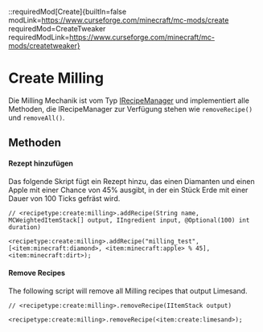 ::requiredMod[Create]{builtIn=false modLink=https://www.curseforge.com/minecraft/mc-mods/create requiredMod=CreateTweaker requiredModLink=https://www.curseforge.com/minecraft/mc-mods/createtweaker}

# Create Milling

Die Milling Mechanik ist vom Typ [IRecipeManager](/vanilla/api/managers/IRecipeManager) und implementiert alle Methoden, die IRecipeManager zur Verfügung stehen wie `removeRecipe()` und `removeAll()`.

## Methoden

#### Rezept hinzufügen

Das folgende Skript fügt ein Rezept hinzu, das einen Diamanten und einen Apple mit einer Chance von 45% ausgibt, in der ein Stück Erde mit einer Dauer von 100 Ticks gefräst wird.

```zenscript
// <recipetype:create:milling>.addRecipe(String name, MCWeightedItemStack[] output, IIngredient input, @Optional(100) int duration)

<recipetype:create:milling>.addRecipe("milling_test", [<item:minecraft:diamond>, <item:minecraft:apple> % 45], <item:minecraft:dirt>);
```

#### Remove Recipes

The following script will remove all Milling recipes that output Limesand.

```zenscript
// <recipetype:create:milling>.removeRecipe(IItemStack output)

<recipetype:create:milling>.removeRecipe(<item:create:limesand>);
```